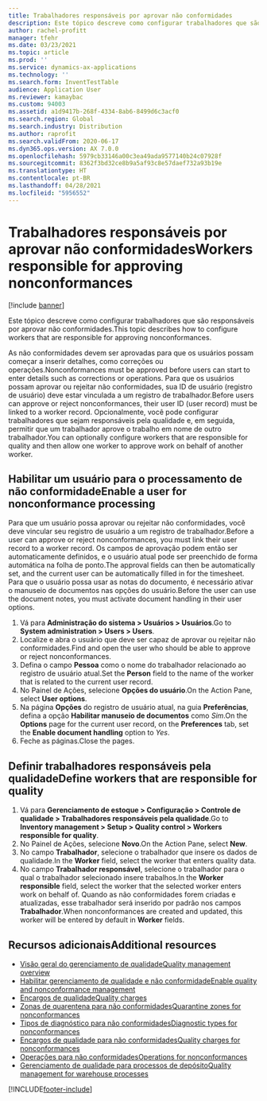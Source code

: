 ```yaml
---
title: Trabalhadores responsáveis por aprovar não conformidades
description: Este tópico descreve como configurar trabalhadores que são responsáveis por aprovar não conformidades.
author: rachel-profitt
manager: tfehr
ms.date: 03/23/2021
ms.topic: article
ms.prod: ''
ms.service: dynamics-ax-applications
ms.technology: ''
ms.search.form: InventTestTable
audience: Application User
ms.reviewer: kamaybac
ms.custom: 94003
ms.assetid: a1d9417b-268f-4334-8ab6-8499d6c3acf0
ms.search.region: Global
ms.search.industry: Distribution
ms.author: raprofit
ms.search.validFrom: 2020-06-17
ms.dyn365.ops.version: AX 7.0.0
ms.openlocfilehash: 5979cb33146a00c3ea49ada9577140b24c07928f
ms.sourcegitcommit: 8362f3bd32ce8b9a5af93c8e57daef732a93b19e
ms.translationtype: HT
ms.contentlocale: pt-BR
ms.lasthandoff: 04/28/2021
ms.locfileid: "5956552"
---
```

# <a name="workers-responsible-for-approving-nonconformances"></a><span data-ttu-id="7014d-103">Trabalhadores responsáveis por aprovar não conformidades</span><span class="sxs-lookup"><span data-stu-id="7014d-103">Workers responsible for approving nonconformances</span></span>

[!include [banner](../includes/banner.md)]

<span data-ttu-id="7014d-104">Este tópico descreve como configurar trabalhadores que são responsáveis por aprovar não conformidades.</span><span class="sxs-lookup"><span data-stu-id="7014d-104">This topic describes how to configure workers that are responsible for approving nonconformances.</span></span>

<span data-ttu-id="7014d-105">As não conformidades devem ser aprovadas para que os usuários possam começar a inserir detalhes, como correções ou operações.</span><span class="sxs-lookup"><span data-stu-id="7014d-105">Nonconformances must be approved before users can start to enter details such as corrections or operations.</span></span> <span data-ttu-id="7014d-106">Para que os usuários possam aprovar ou rejeitar não conformidades, sua ID de usuário (registro de usuário) deve estar vinculada a um registro de trabalhador.</span><span class="sxs-lookup"><span data-stu-id="7014d-106">Before users can approve or reject nonconformances, their user ID (user record) must be linked to a worker record.</span></span> <span data-ttu-id="7014d-107">Opcionalmente, você pode configurar trabalhadores que sejam responsáveis pela qualidade e, em seguida, permitir que um trabalhador aprove o trabalho em nome de outro trabalhador.</span><span class="sxs-lookup"><span data-stu-id="7014d-107">You can optionally configure workers that are responsible for quality and then allow one worker to approve work on behalf of another worker.</span></span>

## <a name="enable-a-user-for-nonconformance-processing"></a><span data-ttu-id="7014d-108">Habilitar um usuário para o processamento de não conformidade</span><span class="sxs-lookup"><span data-stu-id="7014d-108">Enable a user for nonconformance processing</span></span>

<span data-ttu-id="7014d-109">Para que um usuário possa aprovar ou rejeitar não conformidades, você deve vincular seu registro de usuário a um registro de trabalhador.</span><span class="sxs-lookup"><span data-stu-id="7014d-109">Before a user can approve or reject nonconformances, you must link their user record to a worker record.</span></span> <span data-ttu-id="7014d-110">Os campos de aprovação podem então ser automaticamente definidos, e o usuário atual pode ser preenchido de forma automática na folha de ponto.</span><span class="sxs-lookup"><span data-stu-id="7014d-110">The approval fields can then be automatically set, and the current user can be automatically filled in for the timesheet.</span></span> <span data-ttu-id="7014d-111">Para que o usuário possa usar as notas do documento, é necessário ativar o manuseio de documentos nas opções do usuário.</span><span class="sxs-lookup"><span data-stu-id="7014d-111">Before the user can use the document notes, you must activate document handling in their user options.</span></span>

1. <span data-ttu-id="7014d-112">Vá para **Administração do sistema \> Usuários \> Usuários**.</span><span class="sxs-lookup"><span data-stu-id="7014d-112">Go to **System administration \> Users \> Users**.</span></span>
1. <span data-ttu-id="7014d-113">Localize e abra o usuário que deve ser capaz de aprovar ou rejeitar não conformidades.</span><span class="sxs-lookup"><span data-stu-id="7014d-113">Find and open the user who should be able to approve or reject nonconformances.</span></span>
1. <span data-ttu-id="7014d-114">Defina o campo **Pessoa** como o nome do trabalhador relacionado ao registro de usuário atual.</span><span class="sxs-lookup"><span data-stu-id="7014d-114">Set the **Person** field to the name of the worker that is related to the current user record.</span></span>
1. <span data-ttu-id="7014d-115">No Painel de Ações, selecione **Opções do usuário**.</span><span class="sxs-lookup"><span data-stu-id="7014d-115">On the Action Pane, select **User options**.</span></span>
1. <span data-ttu-id="7014d-116">Na página **Opções** do registro de usuário atual, na guia **Preferências**, defina a opção **Habilitar manuseio de documentos** como *Sim*.</span><span class="sxs-lookup"><span data-stu-id="7014d-116">On the **Options** page for the current user record, on the **Preferences** tab, set the **Enable document handling** option to *Yes*.</span></span>
1. <span data-ttu-id="7014d-117">Feche as páginas.</span><span class="sxs-lookup"><span data-stu-id="7014d-117">Close the pages.</span></span>

## <a name="define-workers-that-are-responsible-for-quality"></a><span data-ttu-id="7014d-118">Definir trabalhadores responsáveis pela qualidade</span><span class="sxs-lookup"><span data-stu-id="7014d-118">Define workers that are responsible for quality</span></span>

1. <span data-ttu-id="7014d-119">Vá para **Gerenciamento de estoque \> Configuração \> Controle de qualidade \> Trabalhadores responsáveis pela qualidade**.</span><span class="sxs-lookup"><span data-stu-id="7014d-119">Go to **Inventory management \> Setup \> Quality control \> Workers responsible for quality**.</span></span>
2. <span data-ttu-id="7014d-120">No Painel de Ações, selecione **Novo**.</span><span class="sxs-lookup"><span data-stu-id="7014d-120">On the Action Pane, select **New**.</span></span>
3. <span data-ttu-id="7014d-121">No campo **Trabalhador**, selecione o trabalhador que insere os dados de qualidade.</span><span class="sxs-lookup"><span data-stu-id="7014d-121">In the **Worker** field, select the worker that enters quality data.</span></span>
4. <span data-ttu-id="7014d-122">No campo **Trabalhador responsável**, selecione o trabalhador para o qual o trabalhador selecionado insere trabalhos.</span><span class="sxs-lookup"><span data-stu-id="7014d-122">In the **Worker responsible** field, select the worker that the selected worker enters work on behalf of.</span></span> <span data-ttu-id="7014d-123">Quando as não conformidades forem criadas e atualizadas, esse trabalhador será inserido por padrão nos campos **Trabalhador**.</span><span class="sxs-lookup"><span data-stu-id="7014d-123">When nonconformances are created and updated, this worker will be entered by default in **Worker** fields.</span></span>

## <a name="additional-resources"></a><span data-ttu-id="7014d-124">Recursos adicionais</span><span class="sxs-lookup"><span data-stu-id="7014d-124">Additional resources</span></span>

- [<span data-ttu-id="7014d-125">Visão geral do gerenciamento de qualidade</span><span class="sxs-lookup"><span data-stu-id="7014d-125">Quality management overview</span></span>](quality-management-processes.md)
- [<span data-ttu-id="7014d-126">Habilitar gerenciamento de qualidade e não conformidade</span><span class="sxs-lookup"><span data-stu-id="7014d-126">Enable quality and nonconformance management</span></span>](enable-quality-management.md)
- [<span data-ttu-id="7014d-127">Encargos de qualidade</span><span class="sxs-lookup"><span data-stu-id="7014d-127">Quality charges</span></span>](quality-charges.md)
- [<span data-ttu-id="7014d-128">Zonas de quarentena para não conformidades</span><span class="sxs-lookup"><span data-stu-id="7014d-128">Quarantine zones for nonconformances</span></span>](quality-quarantine-zones.md)
- [<span data-ttu-id="7014d-129">Tipos de diagnóstico para não conformidades</span><span class="sxs-lookup"><span data-stu-id="7014d-129">Diagnostic types for nonconformances</span></span>](quality-diagnostic-types.md)
- [<span data-ttu-id="7014d-130">Encargos de qualidade para não conformidades</span><span class="sxs-lookup"><span data-stu-id="7014d-130">Quality charges for nonconformances</span></span>](quality-charges.md)
- [<span data-ttu-id="7014d-131">Operações para não conformidades</span><span class="sxs-lookup"><span data-stu-id="7014d-131">Operations for nonconformances</span></span>](quality-operations.md)
- [<span data-ttu-id="7014d-132">Gerenciamento de qualidade para processos de depósito</span><span class="sxs-lookup"><span data-stu-id="7014d-132">Quality management for warehouse processes</span></span>](quality-management-for-warehouses-processes.md)

[!INCLUDE[footer-include](../../includes/footer-banner.md)]
